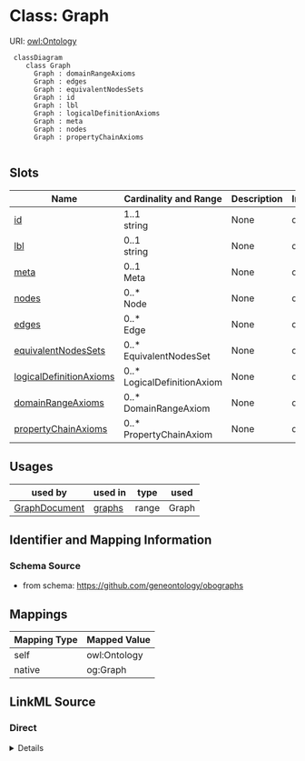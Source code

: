 # Class: Graph



URI: [owl:Ontology](http://www.w3.org/2002/07/owl#Ontology)


```{mermaid}
 classDiagram
    class Graph
      Graph : domainRangeAxioms
      Graph : edges
      Graph : equivalentNodesSets
      Graph : id
      Graph : lbl
      Graph : logicalDefinitionAxioms
      Graph : meta
      Graph : nodes
      Graph : propertyChainAxioms
      
```



<!-- no inheritance hierarchy -->


## Slots

| Name | Cardinality and Range | Description | Inheritance |
| ---  | --- | --- | --- |
| [id](id.md) | 1..1 <br/> string | None | direct |
| [lbl](lbl.md) | 0..1 <br/> string | None | direct |
| [meta](meta.md) | 0..1 <br/> Meta | None | direct |
| [nodes](nodes.md) | 0..* <br/> Node | None | direct |
| [edges](edges.md) | 0..* <br/> Edge | None | direct |
| [equivalentNodesSets](equivalentNodesSets.md) | 0..* <br/> EquivalentNodesSet | None | direct |
| [logicalDefinitionAxioms](logicalDefinitionAxioms.md) | 0..* <br/> LogicalDefinitionAxiom | None | direct |
| [domainRangeAxioms](domainRangeAxioms.md) | 0..* <br/> DomainRangeAxiom | None | direct |
| [propertyChainAxioms](propertyChainAxioms.md) | 0..* <br/> PropertyChainAxiom | None | direct |



## Usages

| used by | used in | type | used |
| ---  | --- | --- | --- |
| [GraphDocument](GraphDocument.md) | [graphs](graphs.md) | range | Graph |







## Identifier and Mapping Information







### Schema Source


* from schema: https://github.com/geneontology/obographs





## Mappings

| Mapping Type | Mapped Value |
| ---  | ---  |
| self | owl:Ontology |
| native | og:Graph |


## LinkML Source

<!-- TODO: investigate https://stackoverflow.com/questions/37606292/how-to-create-tabbed-code-blocks-in-mkdocs-or-sphinx -->

### Direct

<details>
```yaml
name: Graph
from_schema: https://github.com/geneontology/obographs
rank: 1000
slots:
- id
- lbl
- meta
- nodes
- edges
- equivalentNodesSets
- logicalDefinitionAxioms
- domainRangeAxioms
- propertyChainAxioms
class_uri: owl:Ontology

```
</details>

### Induced

<details>
```yaml
name: Graph
from_schema: https://github.com/geneontology/obographs
rank: 1000
attributes:
  id:
    name: id
    from_schema: https://github.com/geneontology/obographs
    rank: 1000
    identifier: true
    alias: id
    owner: Graph
    domain_of:
    - Graph
    - Node
    range: string
  lbl:
    name: lbl
    from_schema: https://github.com/geneontology/obographs
    rank: 1000
    alias: lbl
    owner: Graph
    domain_of:
    - Graph
    - Node
    range: string
  meta:
    name: meta
    from_schema: https://github.com/geneontology/obographs
    rank: 1000
    alias: meta
    owner: Graph
    domain_of:
    - GraphDocument
    - Graph
    - Node
    - PropertyValue
    - Axiom
    range: Meta
  nodes:
    name: nodes
    from_schema: https://github.com/geneontology/obographs
    rank: 1000
    multivalued: true
    alias: nodes
    owner: Graph
    domain_of:
    - Graph
    range: Node
    inlined: true
    inlined_as_list: true
  edges:
    name: edges
    from_schema: https://github.com/geneontology/obographs
    rank: 1000
    multivalued: true
    alias: edges
    owner: Graph
    domain_of:
    - Graph
    range: Edge
    inlined: true
    inlined_as_list: true
  equivalentNodesSets:
    name: equivalentNodesSets
    from_schema: https://github.com/geneontology/obographs
    rank: 1000
    multivalued: true
    alias: equivalentNodesSets
    owner: Graph
    domain_of:
    - Graph
    range: EquivalentNodesSet
  logicalDefinitionAxioms:
    name: logicalDefinitionAxioms
    from_schema: https://github.com/geneontology/obographs
    rank: 1000
    multivalued: true
    alias: logicalDefinitionAxioms
    owner: Graph
    domain_of:
    - Graph
    range: LogicalDefinitionAxiom
  domainRangeAxioms:
    name: domainRangeAxioms
    from_schema: https://github.com/geneontology/obographs
    rank: 1000
    multivalued: true
    alias: domainRangeAxioms
    owner: Graph
    domain_of:
    - Graph
    range: DomainRangeAxiom
  propertyChainAxioms:
    name: propertyChainAxioms
    from_schema: https://github.com/geneontology/obographs
    rank: 1000
    multivalued: true
    alias: propertyChainAxioms
    owner: Graph
    domain_of:
    - Graph
    range: PropertyChainAxiom
class_uri: owl:Ontology

```
</details>